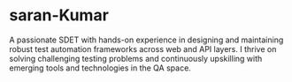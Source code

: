 # saran-Kumar
A passionate SDET with hands-on experience in designing and maintaining robust test automation frameworks across web and API layers. I thrive on solving challenging testing problems and continuously upskilling with emerging tools and technologies in the QA space.
